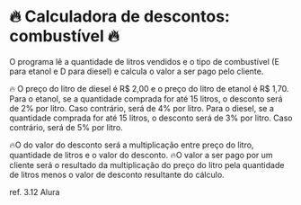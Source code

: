 # 🔥 Calculadora de descontos: combustível 🔥
O programa lê a quantidade de litros vendidos e o tipo de combustível (E para etanol e D para diesel) e calcula o valor a ser pago pelo cliente. 

 🔥 O preço do litro de diesel é R$ 2,00 e o preço do litro de etanol é R$ 1,70. 
Para o etanol, se a quantidade comprada for até 15 litros, o desconto será de 2% por litro. Caso contrário, será de 4% por litro. 
Para o diesel, se a quantidade comprada for até 15 litros, o desconto será de 3% por litro. Caso contrário, será de 5% por litro. 

 🔥O do valor do desconto será a multiplicação entre preço do litro, quantidade de litros e o valor do desconto.
 🔥O valor a ser pago por um cliente será o resultado da multiplicação do preço do litro pela quantidade de litros menos o valor de desconto resultante do cálculo.


ref. 3.12 Alura
